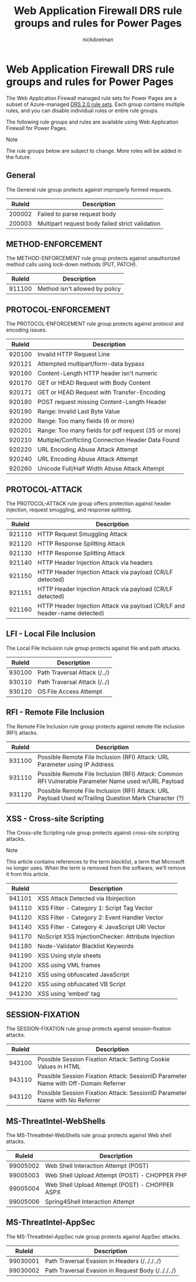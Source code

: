 ﻿---
title: Web Application Firewall DRS rule groups and rules for Power Pages
description: Learn about Web Application Firewall DRS rule groups and rules for Power Pages.
author: nickdoelman
ms.topic: conceptual
ms.custom: 
ms.date: 10/06/2022
ms.author: ndoelman
ms.reviewer: ndoelman
contributors:
    - nickdoelman
    - ProfessorKendrick
---

# Web Application Firewall DRS rule groups and rules for Power Pages

The Web Application Firewall managed rule sets for Power Pages are a subset of Azure-managed [DRS 2.0 rule sets](/azure/web-application-firewall/afds/waf-front-door-drs?tabs=drs20#drs-20). Each group contains multiple rules, and you can disable individual rules or entire rule groups.

The following rule groups and rules are available using Web Application Firewall for Power Pages.

> [!NOTE]
> The rule groups below are subject to change. More roles will be added in the future.

## General

The General rule group protects against improperly formed requests.

| **RuleId** | **Description**                                 |
|------------|-------------------------------------------------|
| 200002     | Failed to parse request body                    |
| 200003     | Multipart request body failed strict validation |

## METHOD-ENFORCEMENT

The METHOD-ENFORCEMENT rule group protects against unauthorized method calls using lock-down methods (PUT, PATCH).

| **RuleId** | **Description**                 |
|------------|---------------------------------|
| 911100     | Method isn't allowed by policy  |

## PROTOCOL-ENFORCEMENT

The PROTOCOL-ENFORCEMENT rule group protects against protocol and encoding issues.

| **RuleId** | **Description**                                     |
|------------|-----------------------------------------------------|
| 920100     | Invalid HTTP Request Line                           |
| 920121     | Attempted multipart/form-data bypass                |
| 920160     | Content-Length HTTP header isn't numeric            |
| 920170     | GET or HEAD Request with Body Content               |
| 920171     | GET or HEAD Request with Transfer-Encoding          |
| 920180     | POST request missing Content-Length Header          |
| 920190     | Range: Invalid Last Byte Value                      |
| 920200     | Range: Too many fields (6 or more)                  |
| 920201     | Range: Too many fields for pdf request (35 or more) |
| 920210     | Multiple/Conflicting Connection Header Data Found   |
| 920220     | URL Encoding Abuse Attack Attempt                   |
| 920240     | URL Encoding Abuse Attack Attempt                   |
| 920260     | Unicode Full/Half Width Abuse Attack Attempt        |

## PROTOCOL-ATTACK

The PROTOCOL-ATTACK rule group offers protection against header injection, request smuggling, and response splitting.

| **RuleId** | **Description**                                                           |
|------------|---------------------------------------------------------------------------|
| 921110     | HTTP Request Smuggling Attack                                             |
| 921120     | HTTP Response Splitting Attack                                            |
| 921130     | HTTP Response Splitting Attack                                            |
| 921140     | HTTP Header Injection Attack via headers                                  |
| 921150     | HTTP Header Injection Attack via payload (CR/LF detected)                 |
| 921151     | HTTP Header Injection Attack via payload (CR/LF detected)                 |
| 921160     | HTTP Header Injection Attack via payload (CR/LF and header-name detected) |

## LFI - Local File Inclusion

The Local File Inclusion rule group protects against file and path attacks.

| **RuleId** | **Description**              |
|------------|------------------------------|
| 930100     | Path Traversal Attack (/../) |
| 930110     | Path Traversal Attack (/../) |
| 930120     | OS File Access Attempt       |

## RFI - Remote File Inclusion

The Remote File Inclusion rule group protects against remote file inclusion (RFI) attacks.

| **RuleId** | **Description**                                                                                      |
|------------|------------------------------------------------------------------------------------------------------|
| 931100     | Possible Remote File Inclusion (RFI) Attack: URL Parameter using IP Address                          |
| 931110     | Possible Remote File Inclusion (RFI) Attack: Common RFI Vulnerable Parameter Name used w/URL Payload |
| 931120     | Possible Remote File Inclusion (RFI) Attack: URL Payload Used w/Trailing Question Mark Character (?) |

## XSS - Cross-site Scripting

The Cross-site Scripting rule group protects against cross-site scripting attacks.

> [!NOTE]
> This article contains references to the term *blacklist*, a term that Microsoft no longer uses. When the term is removed from the software, we’ll remove it from this article.

| **RuleId** | **Description**                                    |
|------------|----------------------------------------------------|
| 941101     | XSS Attack Detected via libinjection              |
| 941110     | XSS Filter - Category 1: Script Tag Vector         |
| 941120     | XSS Filter - Category 2: Event Handler Vector      |
| 941140     | XSS Filter - Category 4: JavaScript URI Vector     |
| 941170     | NoScript XSS InjectionChecker: Attribute Injection |
| 941180     | Node-Validator Blacklist Keywords                  |
| 941190     | XSS Using style sheets                             |
| 941200     | XSS using VML frames                               |
| 941210     | XSS using obfuscated JavaScript                    |
| 941220     | XSS using obfuscated VB Script                     |
| 941230     | XSS using 'embed' tag                              |

## SESSION-FIXATION

The SESSION-FIXATION rule group protects against session-fixation attacks.

| **RuleId** | **Description**                                                                     |
|------------|-------------------------------------------------------------------------------------|
| 943100     | Possible Session Fixation Attack: Setting Cookie Values in HTML                     |
| 943110     | Possible Session Fixation Attack: SessionID Parameter Name with Off-Domain Referrer |
| 943120     | Possible Session Fixation Attack: SessionID Parameter Name with No Referrer         |

## MS-ThreatIntel-WebShells

The MS-ThreatIntel-WebShells rule group protects against Web shell attacks.

| **RuleId** | **Description**                                |
|------------|------------------------------------------------|
| 99005002   | Web Shell Interaction Attempt (POST)           |
| 99005003   | Web Shell Upload Attempt (POST) - CHOPPER PHP  |
| 99005004   | Web Shell Upload Attempt (POST) - CHOPPER ASPX |
| 99005006   | Spring4Shell Interaction Attempt               |

## MS-ThreatIntel-AppSec

The MS-ThreatIntel-AppSec rule group protects against AppSec attacks.

| **RuleId** | **Description**                                    |
|------------|----------------------------------------------------|
| 99030001   | Path Traversal Evasion in Headers (/.././../)      |
| 99030002   | Path Traversal Evasion in Request Body (/.././../) |
